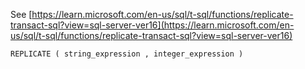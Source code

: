 See [https://learn.microsoft.com/en-us/sql/t-sql/functions/replicate-transact-sql?view=sql-server-ver16](https://learn.microsoft.com/en-us/sql/t-sql/functions/replicate-transact-sql?view=sql-server-ver16)
```
REPLICATE ( string_expression , integer_expression )
```
